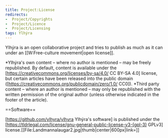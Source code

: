 ```yaml
---
title: Project:License
redirects:
-  Project/Copyrights
-  Project/Licence
-  Project/Licensing
tags: Ylhýra
---
```


Ylhýra is an open collaborative project and tries to publish as much as it can under an [[W:Free-culture movement|open license]].

*Ylhýra's own content – where no author is mentioned – may be freely republished. By default, content is available under the [https://creativecommons.org/licenses/by-sa/4.0/ CC BY-SA 4.0] license, but certain articles have been released into the public domain ([https://creativecommons.org/publicdomain/zero/1.0/ CC0]).
*Third party content – where an author is mentioned – may only be republished with the written permission of the original author (unless otherwise indicated in the footer of the article).

==Software==

[https://github.com/ylhyra/ylhyra Ylhýra's software] is published under the [https://tldrlegal.com/license/gnu-general-public-license-v3-(gpl-3) GPLv3] license.[[File:Landmannalaugar2.jpg|thumb|center|600px|link=]]
